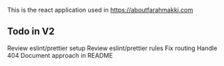 This is the react application used in https://aboutfarahmakki.com

## Todo in V2

Review eslint/prettier setup
Review eslint/prettier rules
Fix routing
Handle 404
Document approach in README
